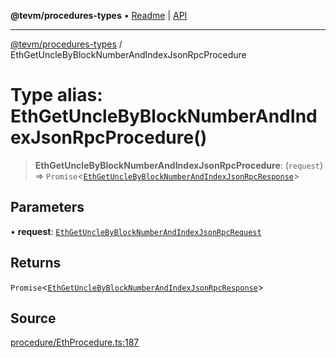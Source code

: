 **@tevm/procedures-types** • [Readme](../README.md) \| [API](../globals.md)

***

[@tevm/procedures-types](../README.md) / EthGetUncleByBlockNumberAndIndexJsonRpcProcedure

# Type alias: EthGetUncleByBlockNumberAndIndexJsonRpcProcedure()

> **EthGetUncleByBlockNumberAndIndexJsonRpcProcedure**: (`request`) => `Promise`\<[`EthGetUncleByBlockNumberAndIndexJsonRpcResponse`](EthGetUncleByBlockNumberAndIndexJsonRpcResponse.md)\>

## Parameters

• **request**: [`EthGetUncleByBlockNumberAndIndexJsonRpcRequest`](EthGetUncleByBlockNumberAndIndexJsonRpcRequest.md)

## Returns

`Promise`\<[`EthGetUncleByBlockNumberAndIndexJsonRpcResponse`](EthGetUncleByBlockNumberAndIndexJsonRpcResponse.md)\>

## Source

[procedure/EthProcedure.ts:187](https://github.com/evmts/tevm-monorepo/blob/main/packages/procedures-types/src/procedure/EthProcedure.ts#L187)
